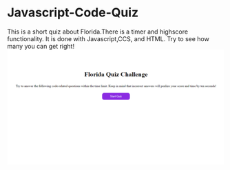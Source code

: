 # Javascript-Code-Quiz
This is a short quiz about Florida.There is a timer and highscore functionality. It is done with Javascript,CCS, and HTML.
Try to see how many you can get right!
![quiz](screenshot.png)